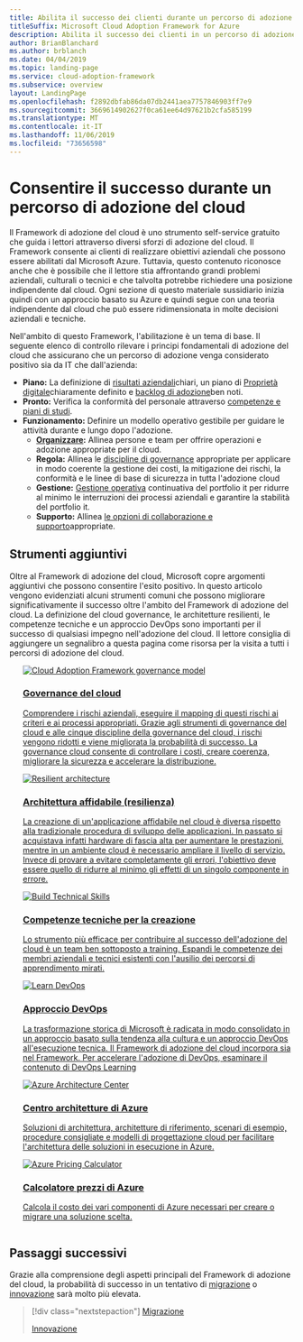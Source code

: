 ```yaml
---
title: Abilita il successo dei clienti durante un percorso di adozione del cloud
titleSuffix: Microsoft Cloud Adoption Framework for Azure
description: Abilita il successo dei clienti in un percorso di adozione del cloud
author: BrianBlanchard
ms.author: brblanch
ms.date: 04/04/2019
ms.topic: landing-page
ms.service: cloud-adoption-framework
ms.subservice: overview
layout: LandingPage
ms.openlocfilehash: f2892dbfab86da07db2441aea7757846903ff7e9
ms.sourcegitcommit: 3669614902627f0ca61ee64d97621b2cfa585199
ms.translationtype: MT
ms.contentlocale: it-IT
ms.lasthandoff: 11/06/2019
ms.locfileid: "73656598"
---
```

# <a name="enable-success-during-a-cloud-adoption-journey"></a>Consentire il successo durante un percorso di adozione del cloud

Il Framework di adozione del cloud è uno strumento self-service gratuito che guida i lettori attraverso diversi sforzi di adozione del cloud. Il Framework consente ai clienti di realizzare obiettivi aziendali che possono essere abilitati dal Microsoft Azure. Tuttavia, questo contenuto riconosce anche che è possibile che il lettore stia affrontando grandi problemi aziendali, culturali o tecnici e che talvolta potrebbe richiedere una posizione indipendente dal cloud. Ogni sezione di questo materiale sussidiario inizia quindi con un approccio basato su Azure e quindi segue con una teoria indipendente dal cloud che può essere ridimensionata in molte decisioni aziendali e tecniche.

Nell'ambito di questo Framework, l'abilitazione è un tema di base. Il seguente elenco di controllo rilevare i principi fondamentali di adozione del cloud che assicurano che un percorso di adozione venga considerato positivo sia da IT che dall'azienda:

- **Piano:** La definizione di [risultati aziendali](../strategy/business-outcomes/index.md)chiari, un piano di [Proprietà digitale](../digital-estate/index.md)chiaramente definito e [backlog di adozione](../migrate/migration-considerations/prerequisites/migration-backlog-review.md)ben noti.
- **Pronto:** Verifica la conformità del personale attraverso [competenze e piani di studi](../ready/technical-skills.md).
- **Funzionamento:** Definire un modello operativo gestibile per guidare le attività durante e lungo dopo l'adozione.
  - **[Organizzare](../organize/index.md):** Allinea persone e team per offrire operazioni e adozione appropriate per il cloud.
  - **Regola:** Allinea le [discipline di governance](../govern/index.md) appropriate per applicare in modo coerente la gestione dei costi, la mitigazione dei rischi, la conformità e le linee di base di sicurezza in tutta l'adozione cloud
  - **Gestione:** [Gestione operativa](../manage/index.md) continuativa del portfolio it per ridurre al minimo le interruzioni dei processi aziendali e garantire la stabilità del portfolio it.
  - **Supporto:** Allinea [le opzioni di collaborazione e supporto](../migrate/migration-considerations/assess/partnership-options.md)appropriate.

## <a name="additional-tools"></a>Strumenti aggiuntivi

Oltre al Framework di adozione del cloud, Microsoft copre argomenti aggiuntivi che possono consentire l'esito positivo. In questo articolo vengono evidenziati alcuni strumenti comuni che possono migliorare significativamente il successo oltre l'ambito del Framework di adozione del cloud. La definizione del cloud governance, le architetture resilienti, le competenze tecniche e un approccio DevOps sono importanti per il successo di qualsiasi impegno nell'adozione del cloud. Il lettore consiglia di aggiungere un segnalibro a questa pagina come risorsa per la visita a tutti i percorsi di adozione del cloud.

<!-- markdownlint-disable MD033 -->

<ul class="panelContent cardsH">
<li style="display: flex; flex-direction: column;">
    <a href="../govern/guides/index.md" style="display: flex; flex-direction: column; flex: 1 0 auto;">
        <div class="cardSize" style="flex: 1 0 auto; display: flex;">
            <div class="cardPadding" style="display: flex;">
                <div class="card">
                    <div class="cardImageOuter">
                        <div class="cardImage bgdAccent1">
                            <img alt="Cloud Adoption Framework governance model" src="../_images/operational-transformation-govern-highres.png" data-linktype="external" />
                        </div>
                    </div>
                    <div class="cardText">
                        <h3>Governance del cloud</h3>
                        <p>Comprendere i rischi aziendali, eseguire il mapping di questi rischi ai criteri e ai processi appropriati. Grazie agli strumenti di governance del cloud e alle cinque discipline della governance del cloud, i rischi vengono ridotti e viene migliorata la probabilità di successo. La governance cloud consente di controllare i costi, creare coerenza, migliorare la sicurezza e accelerare la distribuzione.</p>
                    </div>
                </div>
            </div>
        </div>
    </a>
</li>
<li style="display: flex; flex-direction: column;">
    <a href="https://docs.microsoft.com/azure/architecture/framework/resiliency/overview" style="display: flex; flex-direction: column; flex: 1 0 auto;">
        <div class="cardSize" style="flex: 1 0 auto; display: flex;">
            <div class="cardPadding" style="display: flex;">
                <div class="card">
                    <div class="cardImageOuter">
                        <div class="cardImage bgdAccent1">
                            <img alt="Resilient architecture" src="https://docs.microsoft.com/azure/architecture/resiliency/images/redundancy.svg" data-linktype="external" />
                        </div>
                    </div>
                    <div class="cardText">
                        <h3>Architettura affidabile (resilienza)</h3>
                        <p>La creazione di un'applicazione affidabile nel cloud è diversa rispetto alla tradizionale procedura di sviluppo delle applicazioni. In passato si acquistava infatti hardware di fascia alta per aumentare le prestazioni, mentre in un ambiente cloud è necessario ampliare il livello di servizio. Invece di provare a evitare completamente gli errori, l'obiettivo deve essere quello di ridurre al minimo gli effetti di un singolo componente in errore.</p>
                    </div>
                </div>
            </div>
        </div>
    </a>
</li>
<li style="display: flex; flex-direction: column;">
    <a href="../ready/technical-skills.md" style="display: flex; flex-direction: column; flex: 1 0 auto;">
        <div class="cardSize" style="flex: 1 0 auto; display: flex;">
            <div class="cardPadding" style="display: flex;">
                <div class="card">
                    <div class="cardImageOuter">
                        <div class="cardImage bgdAccent1">
                            <img alt="Build Technical Skills" src="https://docs.microsoft.com/media/learn/Product/Learn/learningpath_graphic.svg" data-linktype="external" />
                        </div>
                    </div>
                    <div class="cardText">
                        <h3>Competenze tecniche per la creazione</h3>
                        <p>Lo strumento più efficace per contribuire al successo dell'adozione del cloud è un team ben sottoposto a training. Espandi le competenze dei membri aziendali e tecnici esistenti con l'ausilio dei percorsi di apprendimento mirati.</p>
                    </div>
                </div>
            </div>
        </div>
    </a>
</li>
<li style="display: flex; flex-direction: column;">
    <a href="https://docs.microsoft.com/azure/devops/learn/" style="display: flex; flex-direction: column; flex: 1 0 auto;">
        <div class="cardSize" style="flex: 1 0 auto; display: flex;">
            <div class="cardPadding" style="display: flex;">
                <div class="card">
                    <div class="cardImageOuter">
                        <div class="cardImage bgdAccent1">
                            <img alt="Learn DevOps" src="https://docs.microsoft.com/azure/devops/learn/_img/learn-devops.svg" data-linktype="external" />
                        </div>
                    </div>
                    <div class="cardText">
                        <h3>Approccio DevOps</h3>
                        <p>La trasformazione storica di Microsoft è radicata in modo consolidato in un approccio basato sulla tendenza alla cultura e un approccio DevOps all'esecuzione tecnica. Il Framework di adozione del cloud incorpora sia nel Framework. Per accelerare l'adozione di DevOps, esaminare il contenuto di DevOps Learning</p>
                    </div>
                </div>
            </div>
        </div>
    </a>
</li>
<li style="display: flex; flex-direction: column;">
    <a href="https://docs.microsoft.com/azure/architecture/" style="display: flex; flex-direction: column; flex: 1 0 auto;">
        <div class="cardSize" style="flex: 1 0 auto; display: flex;">
            <div class="cardPadding" style="display: flex;">
                <div class="card">
                    <div class="cardImageOuter">
                        <div class="cardImage bgdAccent1">
                            <img alt="Azure Architecture Center" src="https://docs.microsoft.com/azure/architecture/example-scenario/data/media/architecture-data-warehouse.png" data-linktype="external" />
                        </div>
                    </div>
                    <div class="cardText">
                        <h3>Centro architetture di Azure</h3>
                        <p>Soluzioni di architettura, architetture di riferimento, scenari di esempio, procedure consigliate e modelli di progettazione cloud per facilitare l'architettura delle soluzioni in esecuzione in Azure.</p>
                    </div>
                </div>
            </div>
        </div>
    </a>
</li>
<li style="display: flex; flex-direction: column;">
    <a href="https://azure.microsoft.com/pricing/calculator/" style="display: flex; flex-direction: column; flex: 1 0 auto;">
        <div class="cardSize" style="flex: 1 0 auto; display: flex;">
            <div class="cardPadding" style="display: flex;">
                <div class="card">
                    <div class="cardImageOuter">
                        <div class="cardImage bgdAccent1">
                            <img alt="Azure Pricing Calculator" src="../_images/calculator-preview.png" data-linktype="external" />
                        </div>
                    </div>
                    <div class="cardText">
                        <h3>Calcolatore prezzi di Azure</h3>
                        <p>Calcola il costo dei vari componenti di Azure necessari per creare o migrare una soluzione scelta.</p>
                    </div>
                </div>
            </div>
        </div>
    </a>
</li>
</ul>

<!-- markdownlint-enable MD033 -->

## <a name="next-steps"></a>Passaggi successivi

Grazie alla comprensione degli aspetti principali del Framework di adozione del cloud, la probabilità di successo in un tentativo di [migrazione](./migrate.md) o [innovazione](./innovate.md) sarà molto più elevata.

> [!div class="nextstepaction"]
> [Migrazione](./migrate.md)
>
> [Innovazione](./innovate.md)
